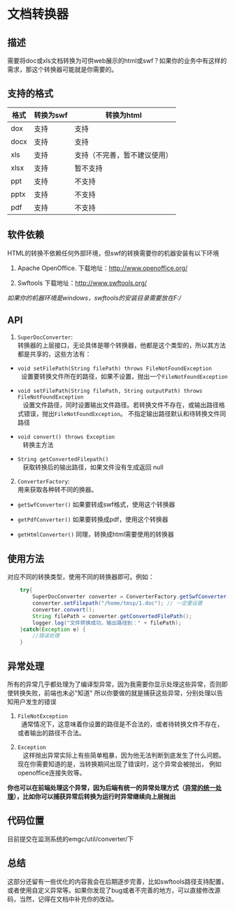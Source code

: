 # 文档转换器



## 描述
  需要将doc或xls文档转换为可供web展示的html或swf？如果你的业务中有这样的需求，那这个转换器可能就是你需要的。

## 支持的格式

格式        | 转换为swf    |  转换为html   
     ------   | ------  | ------ |
     dox        | 支持       |    支持  
     docx       | 支持       |   支持
     xls        | 支持       |   支持（不完善，暂不建议使用）
     xlsx       | 支持       |   暂不支持 
     ppt        | 支持       |   不支持
     pptx       | 支持       |   不支持
     pdf        | 支持       |   不支持
    
## 软件依赖
HTML的转换不依赖任何外部环境，但swf的转换需要你的机器安装有以下环境
1. Apache OpenOffice. 下载地址：http://www.openoffice.org/

2. Swftools 下载地址：http://www.swftools.org/

*如果你的机器环境是windows，swftools的安装目录需要放在F:/*

## API
1. `SuperDocConverter`:<br>
转换器的上层接口，无论具体是哪个转换器，他都是这个类型的，所以其方法都是共享的，这些方法有：
- `void setFilePath(String filePath) throws FileNotFoundException` <br> 
&nbsp;&nbsp;设置要转换文件所在的路径，如果不设置，抛出一个`FileNotFoundException`

- `void setFilePath(String filePath, String outputPath) throws FileNotFoundException` <br>
&nbsp;&nbsp; 设置文件路径，同时设置输出文件路径。若转换文件不存在，或输出路径格式错误，抛出`FileNotFoundException`。
不指定输出路径默认和待转换文件同路径

- `void convert() throws Exception`<br> &nbsp;&nbsp;
转换主方法

- `String getConvertedFilepath()`<br> &nbsp;&nbsp;
获取转换后的输出路径，如果文件没有生成返回 null

2. `ConverterFactory`:<br>
用来获取各种转不同的换器。

- `getSwfConverter()` 如果要转成swf格式，使用这个转换器

- `getPdfConverter()` 如果要转换成pdf，使用这个转换器

- `getHtmlConverter()` 同理，转换成html需要使用的转换器

## 使用方法
对应不同的转换类型，使用不同的转换器即可。例如：<br>
```java
    try{
        SuperDocConverter converter = ConverterFactory.getSwfConverter();
        converter.setFilepath("/home/tmsp/1.doc"); // 一定要设置
        converter.convert();
        String filePath = converter.getConvertedFilePath();
        logger.log("文件转换成功，输出路径到：" + filePath);
    }catch(Exception e) {
        //错误处理
    }
```
## 异常处理

所有的异常几乎都处理为了编译型异常，因为我需要你显示处理这些异常，否则即使转换失败，前端也未必"知道"
所以你要做的就是捕获这些异常，分别处理以告知用户发生的错误
1. `FileNotException`<br>
&nbsp;&nbsp;通常情况下，这意味着你设置的路径是不合法的，或者待转换文件不存在，或者输出的路径不合法。

2. `Exception` <br>
&nbsp;&nbsp; 这样抛出异常实际上有些简单粗暴，因为他无法判断到底发生了什么问题。现在你需要知道的是，当转换期间出现了错误时，这个异常会被抛出，
例如openoffice连接失败等。

**你也可以在前端处理这个异常，因为后端有统一的异常处理方式（[异常的统一处理](异常的统一处理.md)），比如你可以捕获异常后转换为运行时异常继续向上层抛出**

## 代码位置

目前提交在监测系统的emgc/util/converter/下

## 总结
这部分还留有一些优化的内容我会在后期逐步完善，比如swftools路径支持配置，或者使用自定义异常等。如果你发现了bug或者不完善的地方，可以直接修改源码，当然，记得在文档中补充你的改动。